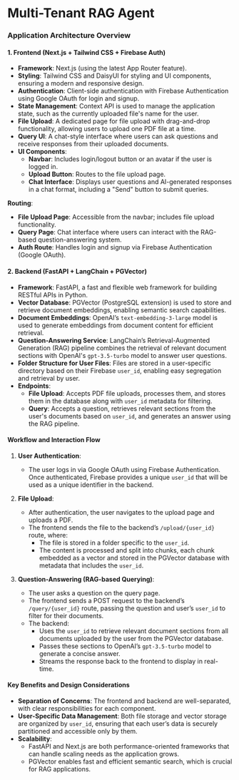 # Multi-Tenant RAG Agent

### Application Architecture Overview

#### 1. **Frontend (Next.js + Tailwind CSS + Firebase Auth)**

-   **Framework**: Next.js (using the latest App Router feature).
-   **Styling**: Tailwind CSS and DaisyUI for styling and UI components, ensuring a modern and responsive design.
-   **Authentication**: Client-side authentication with Firebase Authentication using Google OAuth for login and signup.
-   **State Management**: Context API is used to manage the application state, such as the currently uploaded file's name for the user.
-   **File Upload**: A dedicated page for file upload with drag-and-drop functionality, allowing users to upload one PDF file at a time.
-   **Query UI**: A chat-style interface where users can ask questions and receive responses from their uploaded documents.
-   **UI Components**:
    -   **Navbar**: Includes login/logout button or an avatar if the user is logged in.
    -   **Upload Button**: Routes to the file upload page.
    -   **Chat Interface**: Displays user questions and AI-generated responses in a chat format, including a "Send" button to submit queries.

**Routing**:

-   **File Upload Page**: Accessible from the navbar; includes file upload functionality.
-   **Query Page**: Chat interface where users can interact with the RAG-based question-answering system.
-   **Auth Route**: Handles login and signup via Firebase Authentication (Google OAuth).

#### 2. **Backend (FastAPI + LangChain + PGVector)**

-   **Framework**: FastAPI, a fast and flexible web framework for building RESTful APIs in Python.
-   **Vector Database**: PGVector (PostgreSQL extension) is used to store and retrieve document embeddings, enabling semantic search capabilities.
-   **Document Embeddings**: OpenAI’s `text-embedding-3-large` model is used to generate embeddings from document content for efficient retrieval.
-   **Question-Answering Service**: LangChain’s Retrieval-Augmented Generation (RAG) pipeline combines the retrieval of relevant document sections with OpenAI's `gpt-3.5-turbo` model to answer user questions.
-   **Folder Structure for User Files**: Files are stored in a user-specific directory based on their Firebase `user_id`, enabling easy segregation and retrieval by user.
-   **Endpoints**:
    -   **File Upload**: Accepts PDF file uploads, processes them, and stores them in the database along with `user_id` metadata for filtering.
    -   **Query**: Accepts a question, retrieves relevant sections from the user's documents based on `user_id`, and generates an answer using the RAG pipeline.

#### Workflow and Interaction Flow

1. **User Authentication**:

    - The user logs in via Google OAuth using Firebase Authentication. Once authenticated, Firebase provides a unique `user_id` that will be used as a unique identifier in the backend.

2. **File Upload**:

    - After authentication, the user navigates to the upload page and uploads a PDF.
    - The frontend sends the file to the backend’s `/upload/{user_id}` route, where:
        - The file is stored in a folder specific to the `user_id`.
        - The content is processed and split into chunks, each chunk embedded as a vector and stored in the PGVector database with metadata that includes the `user_id`.

3. **Question-Answering (RAG-based Querying)**:
    - The user asks a question on the query page.
    - The frontend sends a POST request to the backend’s `/query/{user_id}` route, passing the question and user’s `user_id` to filter for their documents.
    - The backend:
        - Uses the `user_id` to retrieve relevant document sections from all documents uploaded by the user from the PGVector database.
        - Passes these sections to OpenAI’s `gpt-3.5-turbo` model to generate a concise answer.
        - Streams the response back to the frontend to display in real-time.

#### Key Benefits and Design Considerations

-   **Separation of Concerns**: The frontend and backend are well-separated, with clear responsibilities for each component.
-   **User-Specific Data Management**: Both file storage and vector storage are organized by `user_id`, ensuring that each user’s data is securely partitioned and accessible only by them.
-   **Scalability**:
    -   FastAPI and Next.js are both performance-oriented frameworks that can handle scaling needs as the application grows.
    -   PGVector enables fast and efficient semantic search, which is crucial for RAG applications.
